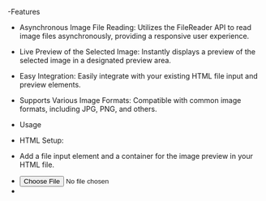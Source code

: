 -Features

- Asynchronous Image File Reading: Utilizes the FileReader API to read image files asynchronously, providing a responsive user experience.
- Live Preview of the Selected Image: Instantly displays a preview of the selected image in a designated preview area.
- Easy Integration: Easily integrate with your existing HTML file input and preview elements.
- Supports Various Image Formats: Compatible with common image formats, including JPG, PNG, and others.

- Usage
- HTML Setup:
- Add a file input element and a container for the image preview in your HTML file.


- <input type="file" id="fileInput" />
- <div id="preview"></div>
 

